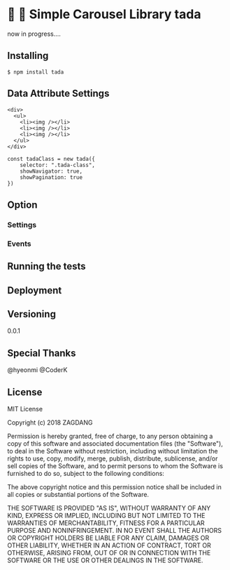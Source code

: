 # :tada: :carousel_horse:  Simple Carousel Library tada

now in progress....


## Installing
```
$ npm install tada
```

## Data Attribute Settings

```
<div>
  <ul>
    <li><img /></li>
    <li><img /></li>
    <li><img /></li>
  </ul>
</div>
```

```
const tadaClass = new tada({
    selector: ".tada-class",
    showNavigator: true,
    showPagination: true
})
```

## Option

### Settings

### Events


## Running the tests

## Deployment


## Versioning
0.0.1

## Special Thanks
@hyeonmi @CoderK

## License
MIT License

Copyright (c) 2018 ZAGDANG

Permission is hereby granted, free of charge, to any person obtaining a copy
of this software and associated documentation files (the "Software"), to deal
in the Software without restriction, including without limitation the rights
to use, copy, modify, merge, publish, distribute, sublicense, and/or sell
copies of the Software, and to permit persons to whom the Software is
furnished to do so, subject to the following conditions:

The above copyright notice and this permission notice shall be included in all
copies or substantial portions of the Software.

THE SOFTWARE IS PROVIDED "AS IS", WITHOUT WARRANTY OF ANY KIND, EXPRESS OR
IMPLIED, INCLUDING BUT NOT LIMITED TO THE WARRANTIES OF MERCHANTABILITY,
FITNESS FOR A PARTICULAR PURPOSE AND NONINFRINGEMENT. IN NO EVENT SHALL THE
AUTHORS OR COPYRIGHT HOLDERS BE LIABLE FOR ANY CLAIM, DAMAGES OR OTHER
LIABILITY, WHETHER IN AN ACTION OF CONTRACT, TORT OR OTHERWISE, ARISING FROM,
OUT OF OR IN CONNECTION WITH THE SOFTWARE OR THE USE OR OTHER DEALINGS IN THE
SOFTWARE.

